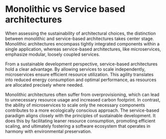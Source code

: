 # Monolithic vs Service based architectures

When assessing the sustainability of architectural choices, the distinction between monolithic and service-based architectures takes center stage. Monolithic architectures encompass tightly integrated components within a single application, whereas service-based architectures, like microservices, emphasize modular, loosely coupled services.

From a sustainable development perspective, service-based architectures hold a clear advantage. By allowing services to scale independently, microservices ensure efficient resource utilization. This agility translates into reduced energy consumption and optimal performance, as resources are allocated precisely where needed.

Monolithic architectures often suffer from overprovisioning, which can lead to unnecessary resource usage and increased carbon footprint. In contrast, the ability of microservices to scale only the necessary components contributes to a more ecologically conscious approach. The service-based paradigm aligns closely with the principles of sustainable development. It does this by facilitating leaner resource consumption, promoting efficient scaling, and ultimately fostering a software ecosystem that operates in harmony with environmental preservation.
